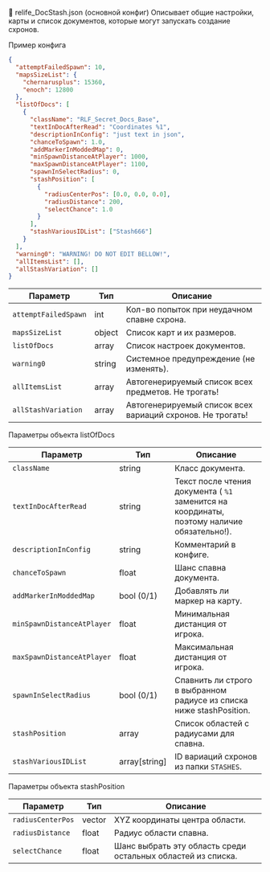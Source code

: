 📁 relife_DocStash.json (основной конфиг)
Описывает общие настройки, карты и список документов, которые могут запускать создание схронов.

Пример конфига
```json
{
  "attemptFailedSpawn": 10,
  "mapsSizeList": {
    "chernarusplus": 15360,
    "enoch": 12800
  },
  "listOfDocs": [
    {
      "className": "RLF_Secret_Docs_Base",
      "textInDocAfterRead": "Coordinates %1",
      "descriptionInConfig": "just text in json",
      "chanceToSpawn": 1.0,
      "addMarkerInModdedMap": 0,
      "minSpawnDistanceAtPlayer": 1000,
      "maxSpawnDistanceAtPlayer": 1100,
      "spawnInSelectRadius": 0,
      "stashPosition": [
        {
          "radiusCenterPos": [0.0, 0.0, 0.0],
          "radiusDistance": 200,
          "selectChance": 1.0
        }
      ],
      "stashVariousIDList": ["Stash666"]
    }
  ],
  "warning0": "WARNING! DO NOT EDIT BELLOW!",
  "allItemsList": [],
  "allStashVariation": []
}
```
| Параметр             | Тип    | Описание                                       |
| -------------------- | ------ | ---------------------------------------------- |
| `attemptFailedSpawn` | int    | Кол-во попыток при неудачном спавне схрона.    |
| `mapsSizeList`       | object | Список карт и их размеров.                     |
| `listOfDocs`         | array  | Список настроек документов.                    |
| `warning0`           | string | Системное предупреждение (не изменять).        |
| `allItemsList`       | array  | Автогенерируемый список всех предметов. Не трогать!        |
| `allStashVariation`  | array  | Автогенерируемый список всех вариаций схронов. Не трогать!|

Параметры объекта listOfDocs

| Параметр                   | Тип            | Описание                                                      |
| -------------------------- | -------------- | ------------------------------------------------------------- |
| `className`                | string         | Класс документа.                                              |
| `textInDocAfterRead`       | string         | Текст после чтения документа ( `%1` заменится на координаты, поэтому наличие обязательно!). |
| `descriptionInConfig`      | string         | Комментарий в конфиге.                                        |
| `chanceToSpawn`            | float          | Шанс спавна документа.                                        |
| `addMarkerInModdedMap`     | bool (0/1)      | Добавлять ли маркер на карту.                                 |
| `minSpawnDistanceAtPlayer` | float          | Минимальная дистанция от игрока.                              |
| `maxSpawnDistanceAtPlayer` | float          | Максимальная дистанция от игрока.                             |
| `spawnInSelectRadius`      | bool (0/1)      | Спавнить ли строго в выбранном радиусе из списка ниже stashPosition.                       |
| `stashPosition`            | array          | Список областей с радиусами для спавна.                       |
| `stashVariousIDList`       | array\[string] | ID вариаций схронов из папки `STASHES`.                          |

Параметры объекта stashPosition

| Параметр          | Тип           | Описание                       |
| ----------------- | ------------- | ------------------------------ |
| `radiusCenterPos` | vector | XYZ координаты центра области. |
| `radiusDistance`  | float         | Радиус области спавна.         |
| `selectChance`    | float         | Шанс выбрать эту область среди остальных областей из списка.      |

